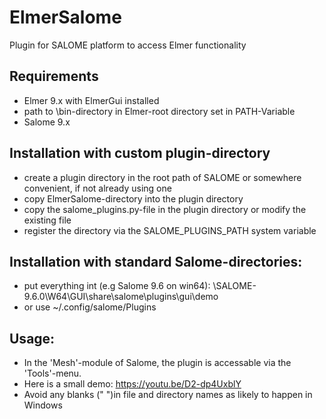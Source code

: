 # ElmerSalome
Plugin for SALOME platform to access Elmer functionality 

## Requirements
* Elmer 9.x with ElmerGui installed
* path to \bin-directory in Elmer-root directory set in PATH-Variable
* Salome 9.x

## Installation with custom plugin-directory
* create a plugin directory in the root path of SALOME or somewhere convenient, if not already using one
* copy ElmerSalome-directory into the plugin directory
* copy the salome_plugins.py-file in the plugin directory or modify the existing file 
* register the directory via the SALOME_PLUGINS_PATH system variable

## Installation with standard Salome-directories:
* put everything int (e.g Salome 9.6 on win64):
\SALOME-9.6.0\W64\GUI\share\salome\plugins\gui\demo
* or use  ~/.config/salome/Plugins
  
## Usage:
* In the 'Mesh'-module of Salome, the plugin is accessable via the 'Tools'-menu.
* Here is a small demo: https://youtu.be/D2-dp4UxblY
* Avoid any blanks (" ")in file and directory names as likely to happen in Windows
